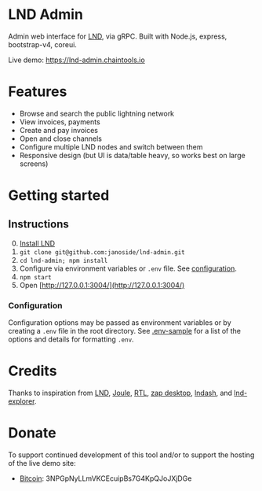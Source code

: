 # LND Admin

Admin web interface for [LND](https://github.com/lightningnetwork/lnd), via gRPC. Built with Node.js, express, bootstrap-v4, coreui.

Live demo: https://lnd-admin.chaintools.io

# Features

* Browse and search the public lightning network
* View invoices, payments
* Create and pay invoices
* Open and close channels
* Configure multiple LND nodes and switch between them
* Responsive design (but UI is data/table heavy, so works best on large screens)


# Getting started

## Instructions

0. [Install LND](https://github.com/lightningnetwork/lnd/blob/master/docs/INSTALL.md)
1. `git clone git@github.com:janoside/lnd-admin.git`
2. `cd lnd-admin; npm install`
3. Configure via environment variables or `.env` file. See [configuration](#configuration).
4. `npm start`
5. Open [http://127.0.0.1:3004/](http://127.0.0.1:3004/)

### Configuration

Configuration options may be passed as environment variables or by creating a `.env` file in the root directory. See [.env-sample](.env-sample) for a list of the options and details for formatting `.env`.


# Credits

Thanks to inspiration from [LND](https://github.com/lightningnetwork/lnd), [Joule](https://lightningjoule.com/), [RTL](https://github.com/ShahanaFarooqui/RTL), [zap desktop](https://github.com/LN-Zap/zap-desktop), [lndash](https://github.com/djmelik/lndash), and [lnd-explorer](https://github.com/altangent/lnd-explorer).

# Donate

To support continued development of this tool and/or to support the hosting of the live demo site:

* [Bitcoin](bitcoin:3NPGpNyLLmVKCEcuipBs7G4KpQJoJXjDGe): 3NPGpNyLLmVKCEcuipBs7G4KpQJoJXjDGe

